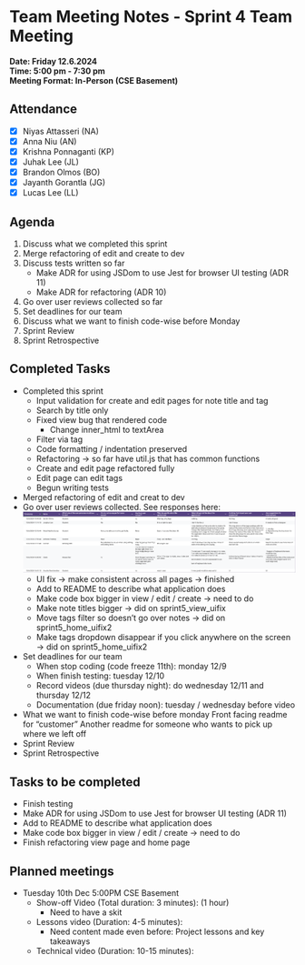 # Team Meeting Notes - Sprint 4 Team Meeting

**Date: Friday 12.6.2024**\
**Time: 5:00 pm - 7:30 pm**\
**Meeting Format: In-Person (CSE Basement)**

## Attendance

- [x] Niyas Attasseri (NA)
- [x] Anna Niu (AN)
- [x] Krishna Ponnaganti (KP)
- [x] Juhak Lee (JL)
- [x] Brandon Olmos (BO)
- [x] Jayanth Gorantla (JG)
- [x] Lucas Lee (LL)

## Agenda

1. Discuss what we completed this sprint
2. Merge refactoring of edit and create to dev
3. Discuss tests written so far
    - Make ADR for using JSDom to use Jest for browser UI testing (ADR 11)
    - Make ADR for refactoring (ADR 10)
4. Go over user reviews collected so far
5. Set deadlines for our team
6. Discuss what we want to finish code-wise before Monday
7. Sprint Review
8. Sprint Retrospective

## Completed Tasks

- Completed this sprint
    - Input validation for create and edit pages for note title and tag
    - Search by title only
    - Fixed view bug that rendered code
        - Change inner_html to textArea
    - Filter via tag
    - Code formatting / indentation preserved
    - Refactoring → so far have util.js that has common functions
    - Create and edit page refactored fully
    - Edit page can edit tags
    - Begun writing tests
- Merged refactoring of edit and creat to dev
- Go over user reviews collected. See responses here: ![user review responses](./meeting_images/User_Reviews_Responses.png)
    - UI fix → make consistent across all pages → finished
    - Add to README to describe what application does
    - Make code box bigger in view / edit / create → need to do
    - Make note titles bigger → did on sprint5_view_uifix
    - Move tags filter so doesn’t go over notes → did on sprint5_home_uifix2
    - Make tags dropdown disappear if you click anywhere on the screen → did on sprint5_home_uifix2
- Set deadlines for our team
    - When stop coding (code freeze 11th): monday 12/9
    - When finish testing: tuesday 12/10
    - Record videos (due thursday night): do wednesday 12/11 and thursday 12/12
    - Documentation (due friday noon): tuesday / wednesday before video
- What we want to finish code-wise before monday
    Front facing readme for “customer”
    Another readme for someone who wants to pick up where we left off
- Sprint Review
- Sprint Retrospective

## Tasks to be completed

- Finish testing
- Make ADR for using JSDom to use Jest for browser UI testing (ADR 11)
- Add to README to describe what application does
- Make code box bigger in view / edit / create → need to do
- Finish refactoring view page and home page

## Planned meetings

- Tuesday 10th Dec 5:00PM CSE Basement
    - Show-off Video (Total duration: 3 minutes): (1 hour)
        - Need to have a skit 
    - Lessons video (Duration: 4-5 minutes): 
        - Need content made even before: Project lessons and key takeaways
    - Technical video  (Duration: 10-15 minutes): 
